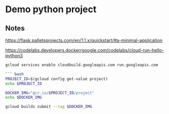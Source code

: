 # Demo python project

## Notes
https://flask.palletsprojects.com/en/1.1.x/quickstart/#a-minimal-application

https://codelabs.developers.dockerrgoogle.com/codelabs/cloud-run-hello-python3

``` bash
gcloud services enable cloudbuild.googleapis.com run.googleapis.com

``` bash
PROJECT_ID=$(gcloud config get-value project)
echo $PROJECT_ID

DOCKER_IMG="gcr.io/$PROJECT_ID/project"
echo $DOCKER_IMG

gcloud builds submit --tag $DOCKER_IMG
```
